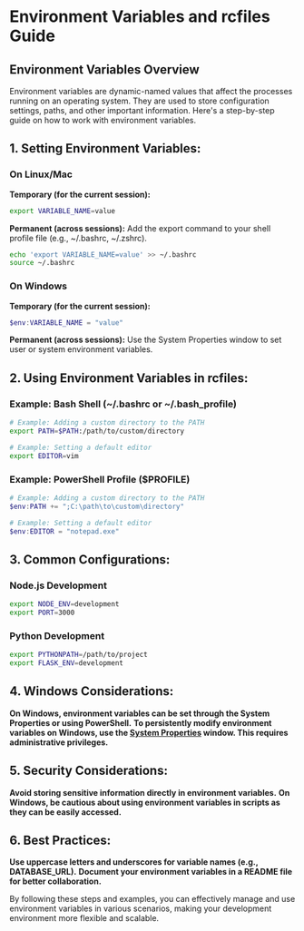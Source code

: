 # Environment Variables and rcfiles Guide

## Environment Variables Overview

Environment variables are dynamic-named values that affect the processes running on an operating system. They are used to store configuration settings, paths, and other important information. Here's a step-by-step guide on how to work with environment variables.

## 1. Setting Environment Variables:

### On Linux/Mac

**Temporary (for the current session):**

```bash
export VARIABLE_NAME=value
```

**Permanent (across sessions):**
Add the export command to your shell profile file (e.g., ~/.bashrc, ~/.zshrc).

```bash
echo 'export VARIABLE_NAME=value' >> ~/.bashrc
source ~/.bashrc
```

### On Windows

**Temporary (for the current session):**

```powershell
$env:VARIABLE_NAME = "value"
```

**Permanent (across sessions):**
Use the System Properties window to set user or system environment variables.

## 2. Using Environment Variables in rcfiles:

### Example: Bash Shell (~/.bashrc or ~/.bash_profile)

```bash
# Example: Adding a custom directory to the PATH
export PATH=$PATH:/path/to/custom/directory

# Example: Setting a default editor
export EDITOR=vim
```

### Example: PowerShell Profile ($PROFILE)

```powershell
# Example: Adding a custom directory to the PATH
$env:PATH += ";C:\path\to\custom\directory"

# Example: Setting a default editor
$env:EDITOR = "notepad.exe"
```

## 3. Common Configurations:

### Node.js Development

```bash
export NODE_ENV=development
export PORT=3000
```

### Python Development

```bash
export PYTHONPATH=/path/to/project
export FLASK_ENV=development
```

## 4. Windows Considerations:

**On Windows, environment variables can be set through the System Properties or using PowerShell.**
**To persistently modify environment variables on Windows, use the [System Properties](https://www.computerhope.com/issues/ch000549.htm) window. This requires administrative privileges.**

## 5. Security Considerations:

**Avoid storing sensitive information directly in environment variables.**
**On Windows, be cautious about using environment variables in scripts as they can be easily accessed.**

## 6. Best Practices:

**Use uppercase letters and underscores for variable names (e.g., DATABASE_URL).**
**Document your environment variables in a README file for better collaboration.**

By following these steps and examples, you can effectively manage and use environment variables in various scenarios, making your development environment more flexible and scalable.
